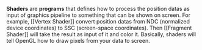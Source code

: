 **Shaders** are **programs** that defines how to process the position datas as input of graphics pipeline to something that can be shown on screen. For example, [[Vertex Shader]] convert position datas from NDC (normalized device coordinates) to SSC (screen-space coordinates). Then [[Fragment Shader]] will take the result as input of it and color it. Basically, shaders will tell OpenGL how to draw pixels from your data to screen.